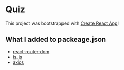 # Quiz 

This project was bootstrapped with [Create React App](https://github.com/facebook/create-react-app)!

## What I added to packeage.json

- [react-router-dom](https://www.npmjs.com/package/react-router-dom)
- [is_js](https://www.npmjs.com/package/is_js)
- [axios](https://github.com/axios/axios)